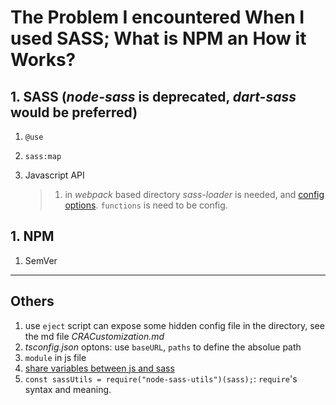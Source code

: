 # The Problem I encountered When I used SASS; What is NPM an How it Works?

## 1. SASS (_node-sass_ is deprecated, _dart-sass_ would be preferred)

1. `@use`
2. `sass:map`
3. Javascript API

   > 1. in _webpack_ based directory _sass-loader_ is needed, and [config options](https://webpack.js.org/loaders/sass-loader/). `functions` is need to be config.

## 1. NPM

1. SemVer

---

## Others

1. use `eject` script can expose some hidden config file in the directory, see the md file _CRACustomization.md_
2. _tsconfig.json_ optons: use `baseURL`, `paths` to define the absolue path
3. `module` in js file
4. [share variables between js and sass](https://itnext.io/sharing-variables-between-js-and-sass-using-webpack-sass-loader-713f51fa7fa0)
5. `const sassUtils = require("node-sass-utils")(sass);`: `require`'s syntax and meaning.
